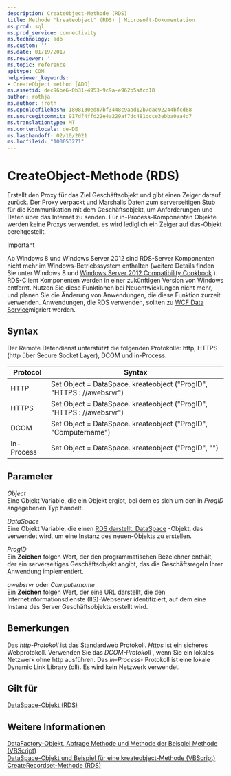 ```yaml
---
description: CreateObject-Methode (RDS)
title: Methode "kreateobject" (RDS) | Microsoft-Dokumentation
ms.prod: sql
ms.prod_service: connectivity
ms.technology: ado
ms.custom: ''
ms.date: 01/19/2017
ms.reviewer: ''
ms.topic: reference
apitype: COM
helpviewer_keywords:
- CreateObject method [ADO]
ms.assetid: dec96be6-0b31-4953-9c9a-e962b5afcd18
author: rothja
ms.author: jroth
ms.openlocfilehash: 1808130ed87bf3448c9aad12b7dac92244bfcd68
ms.sourcegitcommit: 917df4ffd22e4a229af7dc481dcce3ebba0aa4d7
ms.translationtype: MT
ms.contentlocale: de-DE
ms.lasthandoff: 02/10/2021
ms.locfileid: "100053271"
---
```

# <a name="createobject-method-rds"></a>CreateObject-Methode (RDS)
Erstellt den Proxy für das Ziel Geschäftsobjekt und gibt einen Zeiger darauf zurück. Der Proxy verpackt und Marshalls Daten zum serverseitigen Stub für die Kommunikation mit dem Geschäftsobjekt, um Anforderungen und Daten über das Internet zu senden. Für in-Process-Komponenten Objekte werden keine Proxys verwendet. es wird lediglich ein Zeiger auf das-Objekt bereitgestellt.  
  
> [!IMPORTANT]
>  Ab Windows 8 und Windows Server 2012 sind RDS-Server Komponenten nicht mehr im Windows-Betriebssystem enthalten (weitere Details finden Sie unter Windows 8 und [Windows Server 2012 Compatibility Cookbook](https://www.microsoft.com/download/details.aspx?id=27416) ). RDS-Client Komponenten werden in einer zukünftigen Version von Windows entfernt. Nutzen Sie diese Funktionen bei Neuentwicklungen nicht mehr, und planen Sie die Änderung von Anwendungen, die diese Funktion zurzeit verwenden. Anwendungen, die RDS verwenden, sollten zu [WCF Data Service](/dotnet/framework/wcf/)migriert werden.  
  
## <a name="syntax"></a>Syntax  
 Der Remote Datendienst unterstützt die folgenden Protokolle: http, HTTPS (http über Secure Socket Layer), DCOM und in-Process.  
  
|Protocol|Syntax|  
|--------------|------------|  
|HTTP|Set Object = DataSpace. kreateobject ("ProgID", "HTTPS \: //awebsrvr")|  
|HTTPS|Set Object = DataSpace. kreateobject ("ProgID", "HTTPS \: //awebsrvr")|  
|DCOM|Set Object = DataSpace. kreateobject ("ProgID", "Computername")|  
|In-Process|Set Object = DataSpace. kreateobject ("ProgID", "")|  
  
## <a name="parameters"></a>Parameter  
 *Object*  
 Eine Objekt Variable, die ein Objekt ergibt, bei dem es sich um den in *ProgID* angegebenen Typ handelt.  
  
 *DataSpace*  
 Eine Objekt Variable, die einen [RDS darstellt. DataSpace](./dataspace-object-rds.md) -Objekt, das verwendet wird, um eine Instanz des neuen-Objekts zu erstellen.  
  
 *ProgID*  
 Ein **Zeichen** folgen Wert, der den programmatischen Bezeichner enthält, der ein serverseitiges Geschäftsobjekt angibt, das die Geschäftsregeln Ihrer Anwendung implementiert.  
  
 *awebsrvr* oder *Computername*  
 Ein **Zeichen** folgen Wert, der eine URL darstellt, die den Internetinformationsdienste (IIS)-Webserver identifiziert, auf dem eine Instanz des Server Geschäftsobjekts erstellt wird.  
  
## <a name="remarks"></a>Bemerkungen  
 Das *http-Protokoll* ist das Standardweb Protokoll. *Https* ist ein sicheres Webprotokoll. Verwenden Sie das *DCOM-Protokoll* , wenn Sie ein lokales Netzwerk ohne http ausführen. Das *in-Process-* Protokoll ist eine lokale Dynamic Link Library (dll). Es wird kein Netzwerk verwendet.  
  
## <a name="applies-to"></a>Gilt für  
 [DataSpace-Objekt (RDS)](./dataspace-object-rds.md)  
  
## <a name="see-also"></a>Weitere Informationen  
 [DataFactory-Objekt, Abfrage Methode und Methode der Beispiel Methode (VBScript)](./datafactory-object-query-method-and-createobject-method-example-vbscript.md)   
 [DataSpace-Objekt und Beispiel für eine kreateobject-Methode (VBScript)](./dataspace-object-and-createobject-method-example-vbscript.md)   
 [CreateRecordset-Methode (RDS)](./createrecordset-method-rds.md)